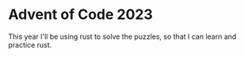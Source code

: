 # Advent of Code 2023

This year I'll be using rust to solve the puzzles, so that I can learn and practice rust. 
